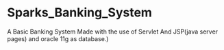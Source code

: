 # Sparks_Banking_System
A Basic Banking System Made with the use of Servlet And JSP(java server pages) and oracle 11g as database.)
